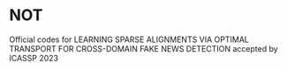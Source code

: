 # NOT
Official codes for LEARNING SPARSE ALIGNMENTS VIA OPTIMAL TRANSPORT FOR CROSS-DOMAIN FAKE NEWS DETECTION accepted by ICASSP 2023
